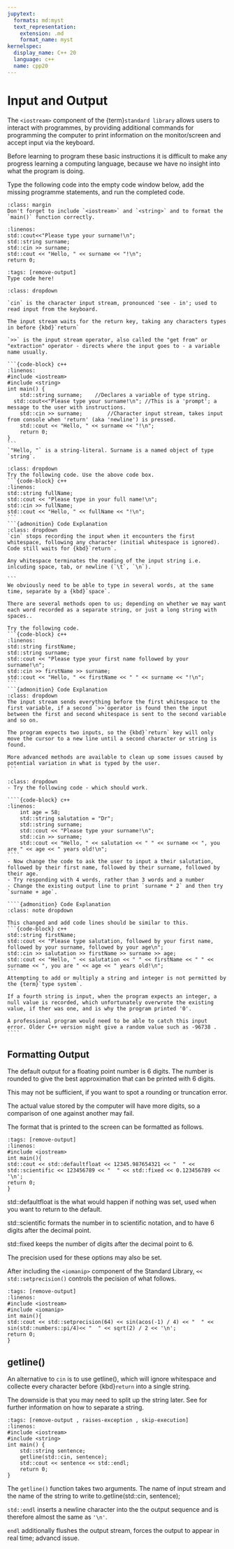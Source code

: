 ```yaml
---
jupytext:
  formats: md:myst
  text_representation:
    extension: .md
    format_name: myst
kernelspec:
  display_name: C++ 20
  language: c++
  name: cpp20
---
```


# Input and Output

The `<iostream>` component of the {term}`standard library` allows users to interact with programmes, by providing additional commands for programming the computer to print information on the monitor/screen and accept input via the keyboard.

Before learning to program these basic instructions it is difficult to make any progress learning a computing language, because we have no insight into what the program is doing.

Type the following code into the empty code window below, add the missing programme statements, and run the completed code.

```{tip}
:class: margin
Don't forget to include `<iostream>` and `<string>` and to format the `main()` function correctly.
```

```{code-block} cpp
:linenos: 
std::cout<<"Please type your surname!\n";
std::string surname;
std::cin >> surname;
std::cout << "Hello, " << surname << "!\n";
return 0;
```

```{code-cell} c++
:tags: [remove-output]
Type code here!
```

````{admonition} Code Explanation
:class: dropdown

`cin` is the character input stream, pronounced 'see - in'; used to read input from the keyboard.

The input stream waits for the return key, taking any characters types in before {kbd}`return`

`>>` is the input stream operator, also called the "get from" or "extraction" operator - directs where the input goes to - a variable name usually.

```{code-block} c++
:linenos:
#include <iostream>
#include <string>
int main() {
	std::string surname;    //Declares a variable of type string.
  std::cout<<"Please type your surname!\n"; //This is a 'prompt'; a message to the user with instructions.
	std::cin >> surname;		//Character input stream, takes input from console when 'return' (aka 'newline') is pressed. 
	std::cout << "Hello, " << surname << "!\n";
	return 0;
}
```
`"Hello, "` is a string-literal. Surname is a named object of type `string`.
````


````{exercise}
:class: dropdown
Try the following code. Use the above code box.
```{code-block} c++
:linenos:
std::string fullName;
std::cout << "Please type in your full name!\n"; 
std::cin >> fullName;
std::cout << "Hello, " << fullName << "!\n";
```
```{admonition} Code Explanation
:class: dropdown
`cin` stops recording the input when it encounters the first whitespace, following any character (initial whitespace is ignored). Code still waits for {kbd}`return`.

Any whitespace terminates the reading of the input string i.e. inlcuding space, tab, or newline (`\t`, `\n`).

```
We obviously need to be able to type in several words, at the same time, separate by a {kbd}`space`. 

There are several methods open to us; depending on whether we may want each word recorded as a separate string, or just a long string with spaces..

Try the following code.
```{code-block} c++
:linenos:
std::string firstName;
std::string surname;
std::cout << "Please type your first name followed by your surname!\n"; 
std::cin >> firstName >> surname;
std::cout << "Hello, " << firstName << " " << surname << "!\n";
```
```{admonition} Code Explanation
:class: dropdown
The input stream sends everything before the first whitespace to the first variable, if a second `>>`operator is found then the input between the first and second whitespace is sent to the second variable and so on.

The program expects two inputs, so the {kbd}`return` key will only move the cursor to a new line until a second character or string is found.

More advanced methods are available to clean up some issues caused by potential variation in what is typed by the user.
```
````


`````{exercise}
:class: dropdown
- Try the following code - which should work.

````{code-block} c++
:linenos:
    int age = 58;
    std::string salutation = "Dr";
    std::string surname;
    std::cout << "Please type your surname!\n";
    std::cin >> surname;  
    std::cout << "Hello, " << salutation << " " << surname << ", you are " << age << " years old!\n";
````
- Now change the code to ask the user to input a their salutation, followed by their first name, followed by their surname, followed by their age.
- Try responding with 4 words, rather than 3 words and a number
- Change the existing output line to print `surname * 2` and then try `surname + age`.

````{admonition} Code Explanation
:class: note dropdown

This changed and add code lines should be similar to this.
```{code-block} c++
std::string firstName;
std::cout << "Please type salutation, followed by your first name, followed by your surname, followed by your age\n";
std::cin >> salutation >> firstName >> surname >> age;
std::cout << "Hello, " << salutation << " " << firstName << " " << surname << ", you are " << age << " years old!\n";
```
Attempting to add or multiply a string and integer is not permitted by the {term}`type system`.

If a fourth string is input, when the program expects an integer, a null value is recorded, which unfortunately overwrote the existing value, if ther was one, and is why the program printed '0'.

A professional program would need to be able to catch this input error. Older C++ version might give a random value such as -96738 . 
````
`````

## Formatting Output

The default output for a floating point number is 6 digits. The number is rounded to give the best approximation that can be printed with 6 digits.

This may not be sufficient, if you want to spot a rounding or truncation error.

The actual value stored by the computer will have more digits, so a comparison of one against another may fail.

The format that is printed to the screen can be formatted as follows.

```{code-cell} cpp
:tags: [remove-output]
:linenos:
#include <iostream>
int main(){
std::cout << std::defaultfloat << 12345.987654321 << "  " << std::scientific << 123456789 << "  " << std::fixed << 0.123456789 << '\n';
return 0;
}
```
std::defaultfloat is the what would happen if nothing was set, used when you want to return to the default.

std::scientific formats the number in to scientific notation, and to have 6 digits after the decimal point.

std::fixed keeps the number of digits after the decimal point to 6.

The precision used for these options may also be set.

After including the `<iomanip>` component of the Standard Library,  `<< std::setprecision()` controls the pecision of what follows.

```{code-cell} cpp
:tags: [remove-output]
:linenos:
#include <iostream>
#include <iomanip>
int main(){
std::cout << std::setprecision(64) << sin(acos(-1) / 4) << "  " << sin(std::numbers::pi/4)<< "  " << sqrt(2) / 2 << '\n';
return 0;
}
```



## getline()

An alternative to `cin` is to use getline(), which will ignore whitespace and collecte every character before {kbd}`return` into a single string.

The downside is that you may need to split up the string later. See [<sstream>](https://en.cppreference.com/w/cpp/io/basic_stringstream.html) for further information on how to separate a string.

```{code-cell} c++
:tags: [remove-output , raises-exception , skip-execution]
:linenos:
#include <iostream>
#include <string>
int main() {
	std::string sentence;
	getline(std::cin, sentence);
	std::cout << sentence << std::endl;
	return 0;
}
```
The `getline()` function takes two arguments. The name of input stream and the name of the string to write to.getline(std::cin, sentence); 

`std::endl` inserts a newline character into the the output sequence and is therefore almost the same as `'\n'`.

`endl` additionally flushes the output stream, forces the output to appear in real time; advancd issue. 
